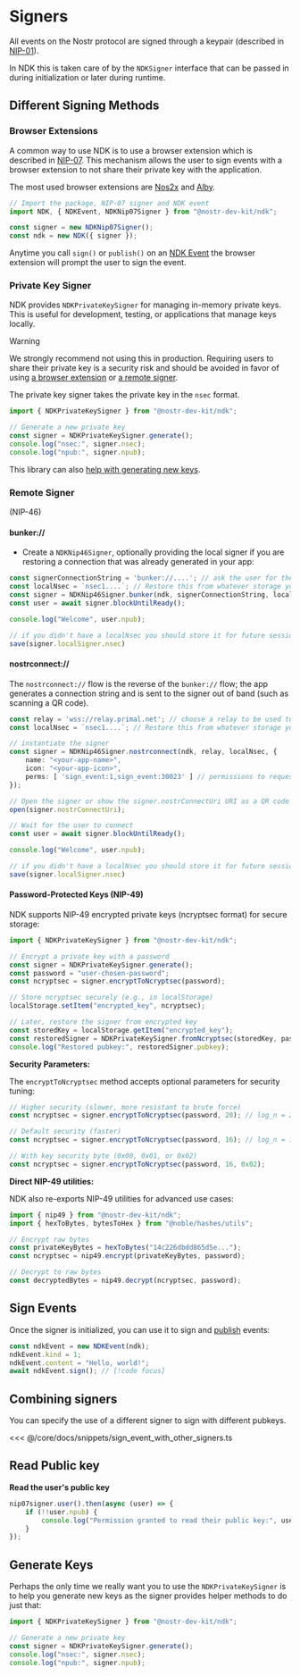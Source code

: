 # Signers

All events on the Nostr protocol are signed through a keypair 
(described in [NIP-01](https://nostr-nips.com/nip-01#events-and-signatures)).

In NDK this is taken care of by the `NDKSigner` interface that can be passed in during initialization or later during
runtime.

## Different Signing Methods

### Browser Extensions

A common way to use NDK is to use a browser extension which is described in [NIP-07](https://nostr-nips.com/nip-07). 
This mechanism allows the user to sign events with a browser extension to not share their private key 
with the application. 

The most used browser extensions are [Nos2x](https://github.com/fiatjaf/nos2x) and [Alby](https://getalby.com/alby-extension).

```ts
// Import the package, NIP-07 signer and NDK event
import NDK, { NDKEvent, NDKNip07Signer } from "@nostr-dev-kit/ndk";

const signer = new NDKNip07Signer();
const ndk = new NDK({ signer });
```

Anytime you call `sign()` or `publish()` on an [NDK Event](/core/docs/fundamentals/events.html) the browser
extension will prompt the user to sign the event.

### Private Key Signer

NDK provides `NDKPrivateKeySigner` for managing in-memory private keys. This is useful for development, testing, or applications that manage keys locally.

> [!WARNING]
> We strongly recommend not using this in production. Requiring users to share their private key is a security
> risk and should be avoided in favor of using [a browser extension](/core/docs/fundamentals/signers.html#browser-extensions) 
> or [a remote signer](/core/docs/fundamentals/signers.html#remote-signer).

The private key signer takes the private key in the `nsec` format.

```ts
import { NDKPrivateKeySigner } from "@nostr-dev-kit/ndk";

// Generate a new private key
const signer = NDKPrivateKeySigner.generate();
console.log("nsec:", signer.nsec);
console.log("npub:", signer.npub);
```

This library can also [help with generating new keys](/core/docs/fundamentals/signers.html#generate-keys).


### Remote Signer

(NIP-46)

#### bunker://
* Create a `NDKNip46Signer`, optionally providing the local signer if you are restoring a connection that was already generated in your app:

```ts
const signerConnectionString = 'bunker://....'; // ask the user for the bunker connection string
const localNsec = `nsec1....`; // Restore this from whatever storage your app is using, if you have it
const signer = NDKNip46Signer.bunker(ndk, signerConnectionString, localNsec);
const user = await signer.blockUntilReady();

console.log("Welcome", user.npub);

// if you didn't have a localNsec you should store it for future sessions of your app
save(signer.localSigner.nsec)
```

#### nostrconnect://
The `nostrconnect://` flow is the reverse of the `bunker://` flow; the app generates a connection string and is sent to the signer out of band (such as scanning a QR code).

```ts
const relay = 'wss://relay.primal.net'; // choose a relay to be used to communicate with the signer
const localNsec = `nsec1....`; // Restore this from whatever storage your app is using, if you have it

// instantiate the signer
const signer = NDKNip46Signer.nostrconnect(ndk, relay, localNsec, {
    name: "<your-app-name>",
    icon: "<your-app-icon>",
    perms: [ 'sign_event:1,sign_event:30023' ] // permissions to request (e.g. sign event kind:1 and kind:30023)
});

// Open the signer or show the signer.nostrConnectUri URI as a QR code
open(signer.nostrConnectUri);

// Wait for the user to connect
const user = await signer.blockUntilReady();

console.log("Welcome", user.npub);

// if you didn't have a localNsec you should store it for future sessions of your app
save(signer.localSigner.nsec)
```

#### Password-Protected Keys (NIP-49)

NDK supports NIP-49 encrypted private keys (ncryptsec format) for secure storage:

```ts
import { NDKPrivateKeySigner } from "@nostr-dev-kit/ndk";

// Encrypt a private key with a password
const signer = NDKPrivateKeySigner.generate();
const password = "user-chosen-password";
const ncryptsec = signer.encryptToNcryptsec(password);

// Store ncryptsec securely (e.g., in localStorage)
localStorage.setItem("encrypted_key", ncryptsec);

// Later, restore the signer from encrypted key
const storedKey = localStorage.getItem("encrypted_key");
const restoredSigner = NDKPrivateKeySigner.fromNcryptsec(storedKey, password);
console.log("Restored pubkey:", restoredSigner.pubkey);
```

**Security Parameters:**

The `encryptToNcryptsec` method accepts optional parameters for security tuning:

```ts
// Higher security (slower, more resistant to brute force)
const ncryptsec = signer.encryptToNcryptsec(password, 20); // log_n = 20 (~2 seconds, 1GB memory)

// Default security (faster)
const ncryptsec = signer.encryptToNcryptsec(password, 16); // log_n = 16 (~100ms, 64MB memory)

// With key security byte (0x00, 0x01, or 0x02)
const ncryptsec = signer.encryptToNcryptsec(password, 16, 0x02);
```

**Direct NIP-49 utilities:**

NDK also re-exports NIP-49 utilities for advanced use cases:

```ts
import { nip49 } from "@nostr-dev-kit/ndk";
import { hexToBytes, bytesToHex } from "@noble/hashes/utils";

// Encrypt raw bytes
const privateKeyBytes = hexToBytes("14c226dbdd865d5e...");
const ncryptsec = nip49.encrypt(privateKeyBytes, password);

// Decrypt to raw bytes
const decryptedBytes = nip49.decrypt(ncryptsec, password);
```

## Sign Events

Once the signer is initialized, you can use it to sign and [publish](/core/docs/fundamentals/publishing.html) events:

```ts
const ndkEvent = new NDKEvent(ndk);
ndkEvent.kind = 1;
ndkEvent.content = "Hello, world!";
await ndkEvent.sign(); // [!code focus]
```

## Combining signers

You can specify the use of a different signer to sign with different pubkeys.

<<< @/core/docs/snippets/sign_event_with_other_signers.ts

## Read Public key


**Read the user's public key**

```ts
nip07signer.user().then(async (user) => {
    if (!!user.npub) {
        console.log("Permission granted to read their public key:", user.npub);
    }
});
```

## Generate Keys

Perhaps the only time we really want you to use the `NDKPrivateKeySigner` is to help you generate new keys as the signer
provides helper methods to do just that:

```ts
import { NDKPrivateKeySigner } from "@nostr-dev-kit/ndk";

// Generate a new private key
const signer = NDKPrivateKeySigner.generate();
console.log("nsec:", signer.nsec);
console.log("npub:", signer.npub);
```


